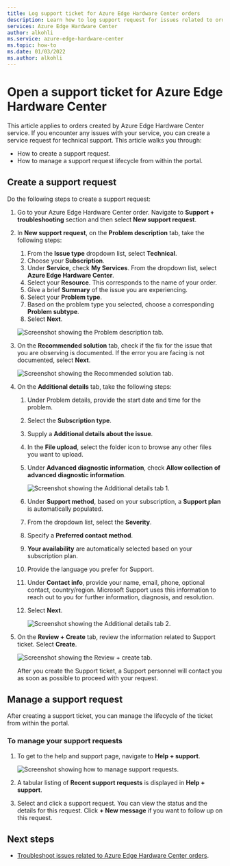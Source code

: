 ```yaml
---
title: Log support ticket for Azure Edge Hardware Center orders
description: Learn how to log support request for issues related to orders created via Azure Edge Hardware Center.
services: Azure Edge Hardware Center
author: alkohli
ms.service: azure-edge-hardware-center
ms.topic: how-to
ms.date: 01/03/2022
ms.author: alkohli
---
```


# Open a support ticket for Azure Edge Hardware Center

This article applies to orders created by Azure Edge Hardware Center service. If you encounter any issues with your service, you can create a service request for technical support. This article walks you through:

* How to create a support request.
* How to manage a support request lifecycle from within the portal.

## Create a support request

Do the following steps to create a support request:

1. Go to your Azure Edge Hardware Center order. Navigate to **Support + troubleshooting** section and then select **New support request**.

1. In **New support request**, on the **Problem description** tab, take the following steps:

    1. From the **Issue type** dropdown list, select **Technical**.
    2. Choose your **Subscription**.
    3. Under **Service**, check **My Services**. From the dropdown list, select **Azure Edge Hardware Center**.
    4. Select your **Resource**. This corresponds to the name of your order.
    5. Give a brief **Summary** of the issue you are experiencing. 
    6. Select your **Problem type**.
    7. Based on the problem type you selected, choose a corresponding **Problem subtype**.
    8. Select **Next**.

    ![Screenshot showing the Problem description tab.](./media/azure-edge-hardware-center-contact-microsoft-support/log-support-request-1.png)

1. On the **Recommended solution** tab, check if the fix for the issue that you are observing is documented. If the error you are facing is not documented, select **Next**.

    ![Screenshot showing the Recommended solution tab.](./media/azure-edge-hardware-center-contact-microsoft-support/log-support-request-2.png)

1. On the **Additional details** tab, take the following steps:

    1. Under Problem details, provide the start date and time for the problem.
    1. Select the **Subscription type**.
    1. Supply a **Additional details about the issue**.
    1. In the **File upload**, select the folder icon to browse any other files you want to upload.
    1. Under **Advanced diagnostic information**, check **Allow collection of advanced diagnostic information**.

        ![Screenshot showing the Additional details tab 1.](./media/azure-edge-hardware-center-contact-microsoft-support/log-support-request-3.png)

    1. Under **Support method**, based on your subscription, a **Support plan** is automatically populated.
    1. From the dropdown list, select the **Severity**.
    1. Specify a **Preferred contact method**.
    1. **Your availability** are automatically selected based on your subscription plan.
    1. Provide the language you prefer for Support.
    1. Under **Contact info**, provide your name, email, phone, optional contact, country/region. Microsoft Support uses this information to reach out to you for further information, diagnosis, and resolution. 
    1. Select **Next**.

        ![Screenshot showing the Additional details tab 2.](./media/azure-edge-hardware-center-contact-microsoft-support/log-support-request-4.png)

4. On the **Review + Create** tab, review the information related to Support ticket. Select **Create**. 

    ![Screenshot showing the Review + create tab.](./media/azure-edge-hardware-center-contact-microsoft-support/log-support-request-5.png)

    After you create the Support ticket, a Support personnel will contact you as soon as possible to proceed with your request.

## Manage a support request

After creating a support ticket, you can manage the lifecycle of the ticket from within the portal.

### To manage your support requests

1. To get to the help and support page, navigate to **Help + support**.

    ![Screenshot showing how to manage support requests.](./media/azure-edge-hardware-center-contact-microsoft-support/manage-support-request-1.png)

2. A tabular listing of **Recent support requests** is displayed in **Help + support**.

3. Select and click a support request. You can view the status and the details for this request. Click **+ New message** if you want to follow up on this request.

## Next steps

- [Troubleshoot issues related to Azure Edge Hardware Center orders](azure-edge-hardware-center-troubleshoot-order.md).
